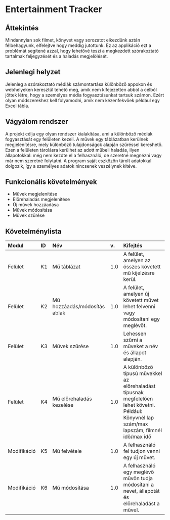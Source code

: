# Entertainment Tracker
## Áttekíntés
Mindannyian sok filmet, könyvet vagy sorozatot elkezdünk aztán félbehagyunk, elfelejtve hogy meddig jutottunk. Ez az applikáció ezt a problémát segítené azzal, hogy lehetővé teszi a megkezdett szórakoztató tartalmak feljegyzését és a haladás megjelölését.

## Jelenlegi helyzet
Jelenleg a szórakoztató médiák számontartása különböző appokon és webhelyeken keresztül tehető meg, amik nem kifejezetten abból a célból jöttek létre, hogy a személyes média fogyasztásunkat tartsuk számon. Ezért olyan módszerekhez kell folyamodni, amik nem kézenfekvőek például egy Excel tábla.

## Vágyálom rendszer
A projekt célja egy olyan rendszer kialakítása, ami a különböző médiák fogyasztását egy felületen kezeli. A művek egy táblázatban kerülnek megjelenítésre, mely különböző tulajdonságok alapján szűréssel kereshető. Ezen a felületen tárolásra kerülhet az adott műbeli haladás, ilyen állapotokkal: még nem kezdte el a felhasználó, de szeretné megnézni vagy már nem szeretné folytatni. A program saját eszközön tárolt adatokkal dolgozik, így a személyes adatok nincsenek veszélynek kitéve.

## Funkcionális követelmények
- Művek megjelenítése
- Előrehaladás megjelenítése
- Új művek hozzáadása
- Művek módosítása
- Művek szűrése

## Követelménylista
|Modul|ID|Név|v. |Kifejtés|
|:----|:-|:--|:--|:-------|
|Felület|K1|Mű táblázat|1.0|A felület, amelyen az összes követett mű kijelzésre kerül.|
|Felület|K2|Mű hozzáadás/módosítás ablak|1.0|A felület, amelyen új követett művet lehet felvenni vagy módosítani egy meglévőt.|
|Felület|K3|Művek szűrése|1.0|Lehessen szűrni a műveket a név és állapot alapján.|
|Felület|K4|Mű előrehaladás kezelése|1.0|A különböző típusú művekkel az előrehaladást típusnak megfelelően lehet követni. Például: Könyvnél lap szám/max lapszám, filmnél idő/max idő|
|Modifikáció|K5|Mű felvétele|1.0|A felhasználó fel tudjon venni egy új művet.|
|Modifikáció|K6|Mű módosítása|1.0|A felhasználó egy meglévő művön tudja módosítani a nevet, állapotát és előrehaladást a művel.|

